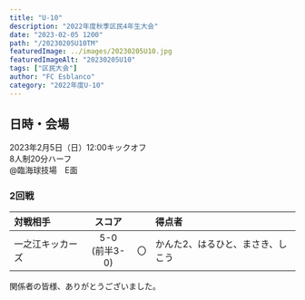 ```yaml
---
title: "U-10"
description: "2022年度秋季区民4年生大会"
date: "2023-02-05 1200"
path: "/20230205U10TM"
featuredImage: ../images/20230205U10.jpg
featuredImageAlt: "20230205U10"
tags: ["区民大会"]
author: "FC Esblanco"
category: "2022年度U-10"
---
```


## 日時・会場

2023年2月5日（日）12:00キックオフ<br>
8人制20分ハーフ<br>
@臨海球技場　E面


### 2回戦

| 対戦相手| スコア |   | 得点者  |
|:----|:------:|:-:|:--------|
| 一之江キッカーズ | 5-0<br>(前半3-0) | 〇 |かんた2、はるひと、まさき、しこう|



関係者の皆様、ありがとうございました。